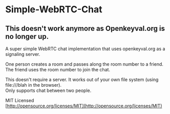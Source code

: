 Simple-WebRTC-Chat
==================

## This doesn't work anymore as Openkeyval.org is no longer up.

A super simple WebRTC chat implementation that uses openkeyval.org as a signaling server.

One person creates a room and passes along the room number to a friend.  
The friend uses the room number to join the chat.
 
This doesn't require a server. It works out of your own file system (using file:///blah in the browser).  
Only supports chat between two people. 

MIT Licensed  
[http://opensource.org/licenses/MIT](http://opensource.org/licenses/MIT)

